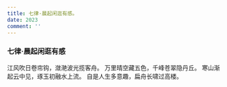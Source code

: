 ```yaml
---
title: 七律·晨起闲逛有感。
date: 2023
comment: ''
---
```

### 七律·晨起闲逛有感

江风吹日卷帘钩，潋滟波光揽客舟。
万里晴空藏五色，千峰苍翠隐丹丘。
寒山渐起云中见，琢玉初融水上流。
自是人生多意趣，扁舟长啸过高楼。